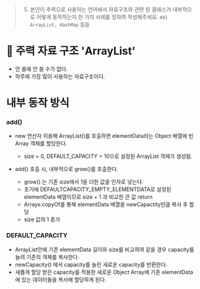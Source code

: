 > 5. 본인이 주력으로 사용하는 언어에서 자료구조와 관련 된 클래스가 내부적으로 어떻게 동작하는지 한 가지 사례를 정하여 작성해주세요. ex) `ArrayList, HashMap` 등등

# 🔖 주력 자료 구조 'ArrayList'
- 안 쓸래 안 쓸 수가 없다.
- 하루에 가장 많이 사용하는 자료구조이다.

# 내부 동작 방식

### add()
- new 연산자 이용해 ArrayList()를 호출하면 elementData라는 Object 배열에 빈 Array 객체를 할당한다.
  - size = 0, DEFAULT_CAPACITY = 10으로 설정된 ArrayList 객체가 생성됨.

- add() 호출 시, 내부적으로 grow()를 호출한다.
  - grow() 는 기존 size에서 1을 더한 값을 인자로 넣는다.
  - 초기에 DEFAULTCAPACITY_EMPTY_ELEMENTDATA로 설정된 elementData 배열이므로 size + 1 과 비교한 큰 값 return
  - Arrays.copyOf를 통해 elementData 배열을 newCapactity만큼 복사 후 할당
  - size 값의 1 증가

### DEFAULT_CAPACITY
- ArrayList안에 기존 elementData 길이와 size를 비교하여 같을 경우 capacity를 늘려 기존의 객체를 복사한다.
- newCapacity() 에서 capacity를 늘린 새로운 capacity를 반환한다.
- 새롭게 할당 받은 capacity를 적용한 새로운 Object Array에 기존 elementData에 있는 데이터들을 복사해 할당하게 된다.

